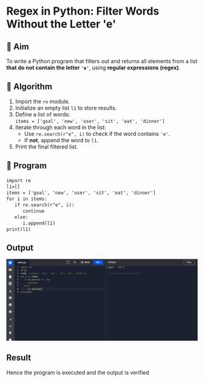 # Regex in Python: Filter Words Without the Letter 'e'

## 🎯 Aim
To write a Python program that filters out and returns all elements from a list **that do not contain the letter `'e'`**, using **regular expressions (regex)**.

## 🧠 Algorithm
1. Import the `re` module.
2. Initialize an empty list `l1` to store results.
3. Define a list of words:  
   `items = ['goal', 'new', 'user', 'sit', 'eat', 'dinner']`
4. Iterate through each word in the list:
   - Use `re.search(r"e", i)` to check if the word contains `'e'`.
   - If **not**, append the word to `l1`.
5. Print the final filtered list.

## 🧾 Program
```
import re
l1=[]
items = ['goal', 'new', 'user', 'sit', 'eat', 'dinner']
for i in items:
   if re.search(r"e", i):
      continue
   else:
      i.append(l1)
print(l1)
```

## Output
![alt text](m32.png)
## Result
Hence the program is executed and the output is verified